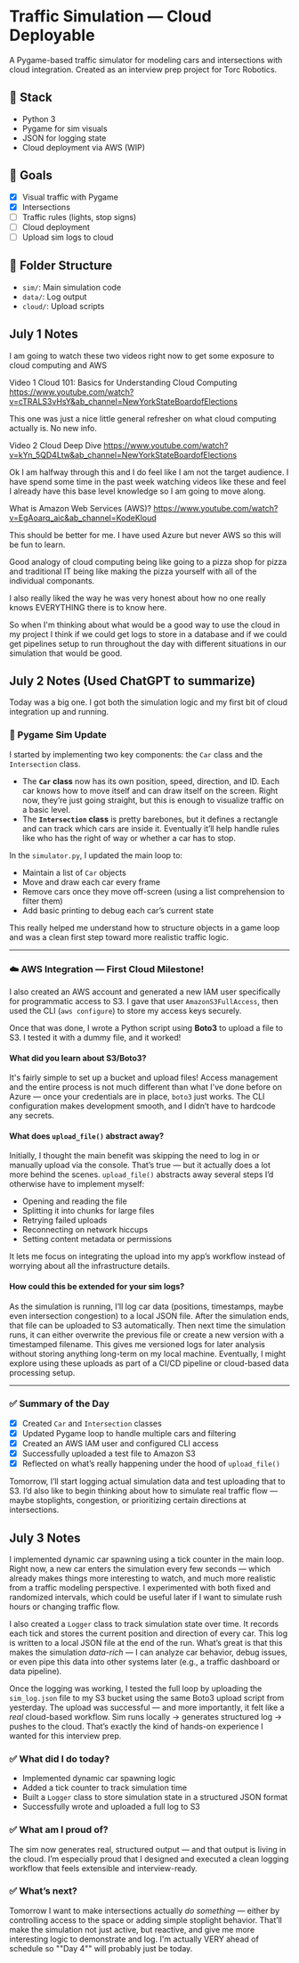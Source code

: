# Traffic Simulation — Cloud Deployable

A Pygame-based traffic simulator for modeling cars and intersections with cloud integration. Created as an interview prep project for Torc Robotics.

## 🔧 Stack
- Python 3
- Pygame for sim visuals
- JSON for logging state
- Cloud deployment via AWS (WIP)

## 🎯 Goals
- [x] Visual traffic with Pygame
- [x] Intersections
- [ ] Traffic rules (lights, stop signs)
- [ ] Cloud deployment
- [ ] Upload sim logs to cloud

## 📂 Folder Structure
- `sim/`: Main simulation code
- `data/`: Log output
- `cloud/`: Upload scripts




## July 1 Notes
I am going to watch these two videos right now to get some exposure to cloud computing and AWS

Video 1 Cloud 101: Basics for Understanding Cloud Computing
https://www.youtube.com/watch?v=cTRALS3vHsY&ab_channel=NewYorkStateBoardofElections

This one was just a nice little general refresher on what cloud computing actually is. No new info.

Video 2 Cloud Deep Dive
https://www.youtube.com/watch?v=kYn_5QD4Ltw&ab_channel=NewYorkStateBoardofElections

Ok I am halfway through this and I do feel like I am not the target audience. I have spend some time in the past week watching videos like these and feel I already have this base level knowledge so I am going to move along.

What is Amazon Web Services (AWS)?
https://www.youtube.com/watch?v=EgAoarq_aic&ab_channel=KodeKloud

This should be better for me. I have used Azure but never AWS so this will be fun to learn.

Good analogy of cloud computing being like going to a pizza shop for pizza and traditional IT being like making the pizza yourself with all of the individual componants.

I also really liked the way he was very honest about how no one really knows EVERYTHING there is to know here.

So when I'm thinking about what would be a good way to use the cloud in my project I think if we could get logs to store in a database and if we could get pipelines setup to run throughout the day with different situations in our simulation that would be good.

## July 2 Notes (Used ChatGPT to summarize)

Today was a big one. I got both the simulation logic and my first bit of cloud integration up and running.

### 🧱 Pygame Sim Update

I started by implementing two key components: the `Car` class and the `Intersection` class.

- The **`Car` class** now has its own position, speed, direction, and ID. Each car knows how to move itself and can draw itself on the screen. Right now, they’re just going straight, but this is enough to visualize traffic on a basic level.
- The **`Intersection` class** is pretty barebones, but it defines a rectangle and can track which cars are inside it. Eventually it’ll help handle rules like who has the right of way or whether a car has to stop.

In the `simulator.py`, I updated the main loop to:
- Maintain a list of `Car` objects
- Move and draw each car every frame
- Remove cars once they move off-screen (using a list comprehension to filter them)
- Add basic printing to debug each car’s current state

This really helped me understand how to structure objects in a game loop and was a clean first step toward more realistic traffic logic.

---

### ☁️ AWS Integration — First Cloud Milestone!

I also created an AWS account and generated a new IAM user specifically for programmatic access to S3. I gave that user `AmazonS3FullAccess`, then used the CLI (`aws configure`) to store my access keys securely.

Once that was done, I wrote a Python script using **Boto3** to upload a file to S3. I tested it with a dummy file, and it worked!

#### What did you learn about S3/Boto3?
It's fairly simple to set up a bucket and upload files! Access management and the entire process is not much different than what I've done before on Azure — once your credentials are in place, `boto3` just works. The CLI configuration makes development smooth, and I didn’t have to hardcode any secrets.

#### What does `upload_file()` abstract away?
Initially, I thought the main benefit was skipping the need to log in or manually upload via the console. That’s true — but it actually does a lot more behind the scenes. `upload_file()` abstracts away several steps I’d otherwise have to implement myself: 

- Opening and reading the file  
- Splitting it into chunks for large files  
- Retrying failed uploads  
- Reconnecting on network hiccups  
- Setting content metadata or permissions  

It lets me focus on integrating the upload into my app’s workflow instead of worrying about all the infrastructure details.

#### How could this be extended for your sim logs?
As the simulation is running, I’ll log car data (positions, timestamps, maybe even intersection congestion) to a local JSON file. After the simulation ends, that file can be uploaded to S3 automatically. Then next time the simulation runs, it can either overwrite the previous file or create a new version with a timestamped filename. This gives me versioned logs for later analysis without storing anything long-term on my local machine. Eventually, I might explore using these uploads as part of a CI/CD pipeline or cloud-based data processing setup.

---

### ✅ Summary of the Day

- [x] Created `Car` and `Intersection` classes  
- [x] Updated Pygame loop to handle multiple cars and filtering  
- [x] Created an AWS IAM user and configured CLI access  
- [x] Successfully uploaded a test file to Amazon S3  
- [x] Reflected on what’s really happening under the hood of `upload_file()`

Tomorrow, I’ll start logging actual simulation data and test uploading that to S3. I’d also like to begin thinking about how to simulate real traffic flow — maybe stoplights, congestion, or prioritizing certain directions at intersections.


## July 3 Notes

I implemented dynamic car spawning using a tick counter in the main loop. Right now, a new car enters the simulation every few seconds — which already makes things more interesting to watch, and much more realistic from a traffic modeling perspective. I experimented with both fixed and randomized intervals, which could be useful later if I want to simulate rush hours or changing traffic flow.

I also created a `Logger` class to track simulation state over time. It records each tick and stores the current position and direction of every car. This log is written to a local JSON file at the end of the run. What’s great is that this makes the simulation *data-rich* — I can analyze car behavior, debug issues, or even pipe this data into other systems later (e.g., a traffic dashboard or data pipeline).

Once the logging was working, I tested the full loop by uploading the `sim_log.json` file to my S3 bucket using the same Boto3 upload script from yesterday. The upload was successful — and more importantly, it felt like a *real* cloud-based workflow. Sim runs locally → generates structured log → pushes to the cloud. That’s exactly the kind of hands-on experience I wanted for this interview prep.

### ✅ What did I do today?
- Implemented dynamic car spawning logic
- Added a tick counter to track simulation time
- Built a `Logger` class to store simulation state in a structured JSON format
- Successfully wrote and uploaded a full log to S3

### ✅ What am I proud of?
The sim now generates real, structured output — and that output is living in the cloud. I’m especially proud that I designed and executed a clean logging workflow that feels extensible and interview-ready.

### ✅ What’s next?
Tomorrow I want to make intersections actually *do something* — either by controlling access to the space or adding simple stoplight behavior. That’ll make the simulation not just active, but reactive, and give me more interesting logic to demonstrate and log. I'm actually VERY ahead of schedule so ""Day 4"" will probably just be today.


